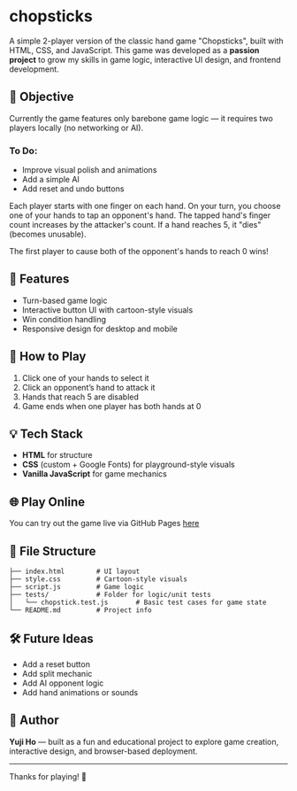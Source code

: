 # chopsticks

A simple 2-player version of the classic hand game "Chopsticks", built with HTML, CSS, and JavaScript. This game was developed as a **passion project** to grow my skills in game logic, interactive UI design, and frontend development.

## 🎯 Objective

Currently the game features only barebone game logic — it requires two players locally (no networking or AI).

### To Do:

- Improve visual polish and animations
- Add a simple AI
- Add reset and undo buttons

Each player starts with one finger on each hand. On your turn, you choose one of your hands to tap an opponent's hand. The tapped hand's finger count increases by the attacker's count. If a hand reaches 5, it "dies" (becomes unusable).

The first player to cause both of the opponent's hands to reach 0 wins!

## 🧩 Features

- Turn-based game logic
- Interactive button UI with cartoon-style visuals
- Win condition handling
- Responsive design for desktop and mobile

## 🚀 How to Play

1. Click one of your hands to select it
2. Click an opponent’s hand to attack it
3. Hands that reach 5 are disabled
4. Game ends when one player has both hands at 0

## 💡 Tech Stack

- **HTML** for structure
- **CSS** (custom + Google Fonts) for playground-style visuals
- **Vanilla JavaScript** for game mechanics

## 🌐 Play Online

You can try out the game live via GitHub Pages [here](https://yujiho1910.github.io/chopsticks/)

## 📁 File Structure

```text
├── index.html        # UI layout
├── style.css         # Cartoon-style visuals
├── script.js         # Game logic
├── tests/            # Folder for logic/unit tests
│   └── chopstick.test.js       # Basic test cases for game state
└── README.md         # Project info
```

## 🛠 Future Ideas

- Add a reset button
- Add split mechanic
- Add AI opponent logic
- Add hand animations or sounds

## 🙌 Author

**Yuji Ho** — built as a fun and educational project to explore game creation, interactive design, and browser-based deployment.

---
Thanks for playing! 🍃
